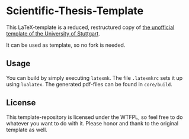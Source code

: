 # Scientific-Thesis-Template

This LaTeX-template is a reduced, restructured copy of [the unofficial template of the University of Stuttgart][github/latextemplates/scientific-thesis-template].

It can be used as template, so no fork is needed.

## Usage

You can build by simply executing `latexmk`.
The file `.latexmkrc` sets it up using `lualatex`.
The generated pdf-files can be found in `core/build`.

## License

This template-repository is licensed under the WTFPL, so feel free to do whatever you want to do with it.
Please honor and thank to the original template as well.

[github/latextemplates/scientific-thesis-template]: https://github.com/latextemplates/scientific-thesis-template
